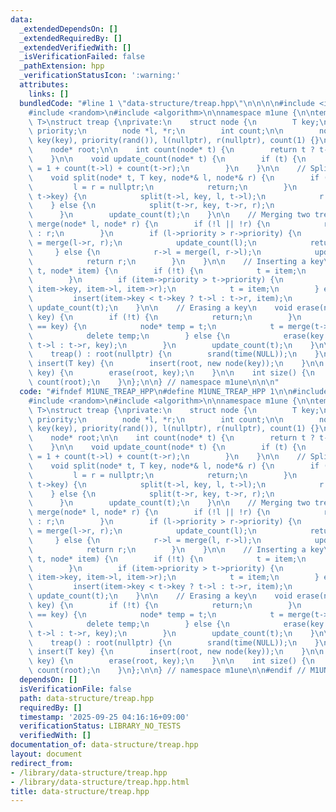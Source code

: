 ```yaml
---
data:
  _extendedDependsOn: []
  _extendedRequiredBy: []
  _extendedVerifiedWith: []
  _isVerificationFailed: false
  _pathExtension: hpp
  _verificationStatusIcon: ':warning:'
  attributes:
    links: []
  bundledCode: "#line 1 \"data-structure/treap.hpp\"\n\n\n\n#include <iostream>\n\
    #include <random>\n#include <algorithm>\n\nnamespace m1une {\n\ntemplate <typename\
    \ T>\nstruct treap {\nprivate:\n    struct node {\n        T key;\n        int\
    \ priority;\n        node *l, *r;\n        int count;\n\n        node(T key) :\
    \ key(key), priority(rand()), l(nullptr), r(nullptr), count(1) {}\n    };\n\n\
    \    node* root;\n\n    int count(node* t) {\n        return t ? t->count : 0;\n\
    \    }\n\n    void update_count(node* t) {\n        if (t) {\n            t->count\
    \ = 1 + count(t->l) + count(t->r);\n        }\n    }\n\n    // Splitting the treap\n\
    \    void split(node* t, T key, node*& l, node*& r) {\n        if (!t) {\n   \
    \         l = r = nullptr;\n            return;\n        }\n        if (key <\
    \ t->key) {\n            split(t->l, key, l, t->l);\n            r = t;\n    \
    \    } else {\n            split(t->r, key, t->r, r);\n            l = t;\n  \
    \      }\n        update_count(t);\n    }\n\n    // Merging two treaps\n    node*\
    \ merge(node* l, node* r) {\n        if (!l || !r) {\n            return l ? l\
    \ : r;\n        }\n        if (l->priority > r->priority) {\n            l->r\
    \ = merge(l->r, r);\n            update_count(l);\n            return l;\n   \
    \     } else {\n            r->l = merge(l, r->l);\n            update_count(r);\n\
    \            return r;\n        }\n    }\n\n    // Inserting a key\n    void insert(node*&\
    \ t, node* item) {\n        if (!t) {\n            t = item;\n            return;\n\
    \        }\n        if (item->priority > t->priority) {\n            split(t,\
    \ item->key, item->l, item->r);\n            t = item;\n        } else {\n   \
    \         insert(item->key < t->key ? t->l : t->r, item);\n        }\n       \
    \ update_count(t);\n    }\n\n    // Erasing a key\n    void erase(node*& t, T\
    \ key) {\n        if (!t) {\n            return;\n        }\n        if (t->key\
    \ == key) {\n            node* temp = t;\n            t = merge(t->l, t->r);\n\
    \            delete temp;\n        } else {\n            erase(key < t->key ?\
    \ t->l : t->r, key);\n        }\n        update_count(t);\n    }\n\npublic:\n\
    \    treap() : root(nullptr) {\n        srand(time(NULL));\n    }\n\n    void\
    \ insert(T key) {\n        insert(root, new node(key));\n    }\n\n    void erase(T\
    \ key) {\n        erase(root, key);\n    }\n\n    int size() {\n        return\
    \ count(root);\n    }\n};\n\n} // namespace m1une\n\n\n"
  code: "#ifndef M1UNE_TREAP_HPP\n#define M1UNE_TREAP_HPP 1\n\n#include <iostream>\n\
    #include <random>\n#include <algorithm>\n\nnamespace m1une {\n\ntemplate <typename\
    \ T>\nstruct treap {\nprivate:\n    struct node {\n        T key;\n        int\
    \ priority;\n        node *l, *r;\n        int count;\n\n        node(T key) :\
    \ key(key), priority(rand()), l(nullptr), r(nullptr), count(1) {}\n    };\n\n\
    \    node* root;\n\n    int count(node* t) {\n        return t ? t->count : 0;\n\
    \    }\n\n    void update_count(node* t) {\n        if (t) {\n            t->count\
    \ = 1 + count(t->l) + count(t->r);\n        }\n    }\n\n    // Splitting the treap\n\
    \    void split(node* t, T key, node*& l, node*& r) {\n        if (!t) {\n   \
    \         l = r = nullptr;\n            return;\n        }\n        if (key <\
    \ t->key) {\n            split(t->l, key, l, t->l);\n            r = t;\n    \
    \    } else {\n            split(t->r, key, t->r, r);\n            l = t;\n  \
    \      }\n        update_count(t);\n    }\n\n    // Merging two treaps\n    node*\
    \ merge(node* l, node* r) {\n        if (!l || !r) {\n            return l ? l\
    \ : r;\n        }\n        if (l->priority > r->priority) {\n            l->r\
    \ = merge(l->r, r);\n            update_count(l);\n            return l;\n   \
    \     } else {\n            r->l = merge(l, r->l);\n            update_count(r);\n\
    \            return r;\n        }\n    }\n\n    // Inserting a key\n    void insert(node*&\
    \ t, node* item) {\n        if (!t) {\n            t = item;\n            return;\n\
    \        }\n        if (item->priority > t->priority) {\n            split(t,\
    \ item->key, item->l, item->r);\n            t = item;\n        } else {\n   \
    \         insert(item->key < t->key ? t->l : t->r, item);\n        }\n       \
    \ update_count(t);\n    }\n\n    // Erasing a key\n    void erase(node*& t, T\
    \ key) {\n        if (!t) {\n            return;\n        }\n        if (t->key\
    \ == key) {\n            node* temp = t;\n            t = merge(t->l, t->r);\n\
    \            delete temp;\n        } else {\n            erase(key < t->key ?\
    \ t->l : t->r, key);\n        }\n        update_count(t);\n    }\n\npublic:\n\
    \    treap() : root(nullptr) {\n        srand(time(NULL));\n    }\n\n    void\
    \ insert(T key) {\n        insert(root, new node(key));\n    }\n\n    void erase(T\
    \ key) {\n        erase(root, key);\n    }\n\n    int size() {\n        return\
    \ count(root);\n    }\n};\n\n} // namespace m1une\n\n#endif // M1UNE_TREAP_HPP"
  dependsOn: []
  isVerificationFile: false
  path: data-structure/treap.hpp
  requiredBy: []
  timestamp: '2025-09-25 04:16:16+09:00'
  verificationStatus: LIBRARY_NO_TESTS
  verifiedWith: []
documentation_of: data-structure/treap.hpp
layout: document
redirect_from:
- /library/data-structure/treap.hpp
- /library/data-structure/treap.hpp.html
title: data-structure/treap.hpp
---
```

